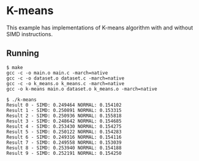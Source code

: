 # K-means

This example has implementations of K-means algorithm with and without SIMD instructions.

## Running

```
$ make
gcc -c -o main.o main.c -march=native
gcc -c -o dataset.o dataset.c -march=native
gcc -c -o k_means.o k_means.c -march=native
gcc -o k-means main.o dataset.o k_means.o -march=native

$ ./k-means
Result 0 - SIMD: 0.249464 NORMAL: 0.154102
Result 1 - SIMD: 0.250891 NORMAL: 0.153315
Result 2 - SIMD: 0.250936 NORMAL: 0.155818
Result 3 - SIMD: 0.248642 NORMAL: 0.154685
Result 4 - SIMD: 0.253430 NORMAL: 0.154275
Result 5 - SIMD: 0.250122 NORMAL: 0.154283
Result 6 - SIMD: 0.249316 NORMAL: 0.154116
Result 7 - SIMD: 0.249558 NORMAL: 0.153039
Result 8 - SIMD: 0.253940 NORMAL: 0.154188
Result 9 - SIMD: 0.252191 NORMAL: 0.154250
```
